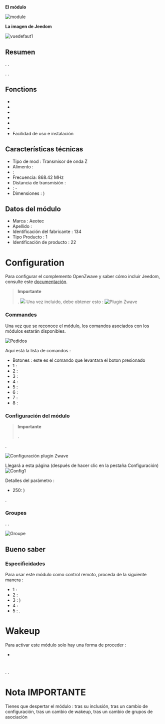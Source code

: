 # 

**El módulo**

![module](images/aeotec.keyfob/module.jpg)

**La imagen de Jeedom**

![vuedefaut1](images/aeotec.keyfob/vuedefaut1.jpg)

## Resumen



. .

. .

## Fonctions

-   
-   
-   
-   
-   
-   
-   Facilidad de uso e instalación

## Características técnicas

-   Tipo de mod : Transmisor de onda Z
-   Alimento : 
-    : 
-   Frecuencia: 868.42 MHz
-   Distancia de transmisión : 
-    : -
-   Dimensiones : )

## Datos del módulo

-   Marca : Aeotec
-   Apellido : 
-   Identificación del fabricante : 134
-   Tipo Producto : 1
-   Identificación de producto : 22

# Configuration

Para configurar el complemento OpenZwave y saber cómo incluir Jeedom, consulte este [documentación](https://doc.jeedom.com/es_ES/plugins/automation%20protocol/openzwave/).
> **Importante**
>
> .
>![](images/aeotec.keyfob/inclusion.jpg)
>Una vez incluido, debe obtener esto :
![Plugin Zwave](images/aeotec.keyfob/information.jpg)

### Commandes

Una vez que se reconoce el módulo, los comandos asociados con los módulos estarán disponibles.

![Pedidos](images/aeotec.keyfob/commandes.jpg)

Aquí está la lista de comandos :

-   Botones : este es el comando que levantara el boton presionado
  - 1 : 
  - 2 : 
  - 3 : 
  - 4 : 
  - 5 : 
  - 6 : 
  - 7 : 
  - 8 : 

### Configuración del módulo
> **Importante**
>
> 
> .

.

![Configuración plugin Zwave](images/plugin/bouton_configuration.jpg)

Llegará a esta página (después de hacer clic en la pestaña Configuración)
![Config1](images/aeotec.keyfob/config1.jpg)

Detalles del parámetro :
-   250: )

.

### Groupes
. .

![Groupe](images/aeotec.keyfob/groupe.jpg)

## Bueno saber

### Especificidades

Para usar este módulo como control remoto, proceda de la siguiente manera :

-   1 : 
-   2 : 
-   3 : )
-   4 : 
-   5 : .

# Wakeup

Para activar este módulo solo hay una forma de proceder :

-   

# 

.
.

# Nota IMPORTANTE

Tienes que despertar el módulo : tras su inclusión, tras un cambio de configuración, tras un cambio de wakeup, tras un cambio de grupos de asociación
